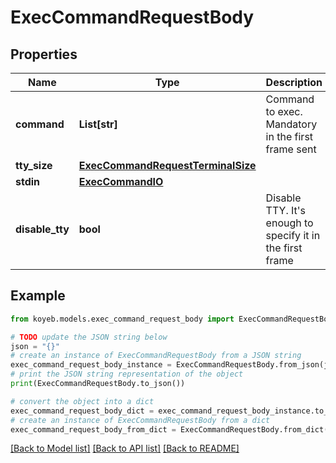 # ExecCommandRequestBody


## Properties

Name | Type | Description | Notes
------------ | ------------- | ------------- | -------------
**command** | **List[str]** | Command to exec. Mandatory in the first frame sent | [optional] 
**tty_size** | [**ExecCommandRequestTerminalSize**](ExecCommandRequestTerminalSize.md) |  | [optional] 
**stdin** | [**ExecCommandIO**](ExecCommandIO.md) |  | [optional] 
**disable_tty** | **bool** | Disable TTY. It&#39;s enough to specify it in the first frame | [optional] 

## Example

```python
from koyeb.models.exec_command_request_body import ExecCommandRequestBody

# TODO update the JSON string below
json = "{}"
# create an instance of ExecCommandRequestBody from a JSON string
exec_command_request_body_instance = ExecCommandRequestBody.from_json(json)
# print the JSON string representation of the object
print(ExecCommandRequestBody.to_json())

# convert the object into a dict
exec_command_request_body_dict = exec_command_request_body_instance.to_dict()
# create an instance of ExecCommandRequestBody from a dict
exec_command_request_body_from_dict = ExecCommandRequestBody.from_dict(exec_command_request_body_dict)
```
[[Back to Model list]](../README.md#documentation-for-models) [[Back to API list]](../README.md#documentation-for-api-endpoints) [[Back to README]](../README.md)


